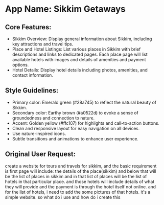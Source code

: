 # **App Name**: Sikkim Getaways

## Core Features:

- Sikkim Overview: Display general information about Sikkim, including key attractions and travel tips.
- Place and Hotel Listings: List various places in Sikkim with brief descriptions and links to dedicated pages. Each place page will list available hotels with images and details of amenities and payment options.
- Hotel Details: Display hotel details including photos, amenities, and contact information.

## Style Guidelines:

- Primary color: Emerald green (#28a745) to reflect the natural beauty of Sikkim.
- Secondary color: Earthy brown (#a0522d) to evoke a sense of groundedness and connection to nature.
- Accent: Golden yellow (#ffc107) for highlights and call-to-action buttons.
- Clean and responsive layout for easy navigation on all devices.
- Use nature-inspired icons.
- Subtle transitions and animations to enhance user experience.

## Original User Request:
create a website for tours and travels for sikkim, and the basic requirement is first page will include: the details of the place(sikkim) and below that will be the list of places in sikkim and in that list of places will be the list of hotels in that particular place. and those hotels will include details of what they will provide and the payment is through the hotel itself not online. and for the list of hotels, i need to add the some pictures of that hotels. it's a simple website. so what do i use and how do i create this
  